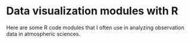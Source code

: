 # Data visualization modules with R
Here are some R code modules that I often use in analyzing observation data in atmospheric sciences.
